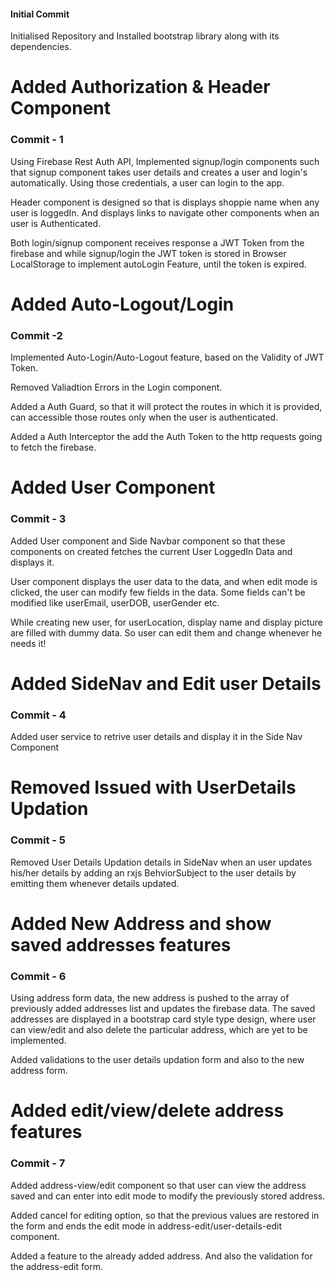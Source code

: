 #### Initial Commit

Initialised Repository and Installed bootstrap library along with its dependencies.

# Added Authorization & Header Component

### Commit - 1

Using Firebase Rest Auth API, Implemented signup/login components such that signup component takes user details and creates a user and login's automatically. Using those credentials, a user can login to the app.

Header component is designed so that is displays shoppie name when any user is loggedIn. And displays links to navigate other components when an user is Authenticated.

Both login/signup component receives response a JWT Token from the firebase and while signup/login the JWT token is stored in Browser LocalStorage to implement autoLogin Feature, until the token is expired.

# Added Auto-Logout/Login

### Commit -2

Implemented Auto-Login/Auto-Logout feature, based on the Validity of JWT Token. 

Removed Valiadtion Errors in the Login component. 

Added a Auth Guard, so that it will protect the routes in which it is provided, can accessible those routes only when the user is authenticated. 

Added a Auth Interceptor the add the Auth Token to the http requests going to fetch the firebase.

# Added User Component

### Commit - 3

Added User component and Side Navbar component so that these components on created fetches the current User LoggedIn Data and displays it.

User component displays the user data to the data, and when edit mode is clicked, the user can modify few fields in the data. Some fields can't be modified like userEmail, userDOB, userGender etc.

While creating new user, for userLocation, display name and display picture are filled with dummy data. So user can edit them and change whenever he needs it!

# Added SideNav and Edit user Details

### Commit - 4

Added user service to retrive user details and display it in the Side Nav Component

# Removed Issued with UserDetails Updation

### Commit - 5

Removed User Details Updation details in SideNav when an user updates his/her details by adding an rxjs BehviorSubject to the user details by emitting them whenever details updated.

# Added New Address and show saved addresses features

### Commit - 6

Using address form data, the new address is pushed to the array of previously added addresses list and updates the firebase data. The saved addresses are displayed in a bootstrap card style type design, where user can view/edit and also delete the particular address, which are yet to be implemented.

Added validations to the user details updation form and also to the new address form.

# Added edit/view/delete address features

### Commit - 7

Added address-view/edit component so that user can view the address saved and can enter into edit mode to modify the previously stored address. 

Added cancel for editing option, so that the previous values are restored in the form and ends the edit mode in address-edit/user-details-edit component.

Added a feature to the already added address. And also the validation for the address-edit form.




